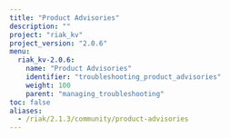 ```yaml
---
title: "Product Advisories"
description: ""
project: "riak_kv"
project_version: "2.0.6"
menu:
  riak_kv-2.0.6:
    name: "Product Advisories"
    identifier: "troubleshooting_product_advisories"
    weight: 100
    parent: "managing_troubleshooting"
toc: false
aliases:
  - /riak/2.1.3/community/product-advisories
---
```


